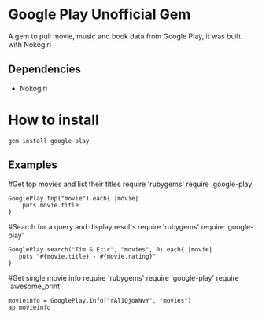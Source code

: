 # Google Play Unofficial Gem

A gem to pull movie, music and book data from Google Play, it was built with Nokogiri

## Dependencies

* Nokogiri

# How to install

	gem install google-play

## Examples
#Get top movies and list their titles
	require 'rubygems'
	require 'google-play'

	GooglePlay.top("movie").each{ |movie|
		puts movie.title
	}
	
#Search for a query and display results
	require 'rubygems'
	require 'google-play'

	GooglePlay.search("Tim & Eric", "movies", 0).each{ |movie|
 	   puts "#{movie.title} - #{movie.rating}"
	}

#Get single movie info
	require 'rubygems'
	require 'google-play'
	require 'awesome_print'

	movieinfo = GooglePlay.info("rAl1OjoWNvY", "movies")
	ap movieinfo
